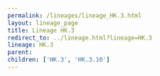 ```yaml
---
permalink: /lineages/lineage_HK.3.html
layout: lineage_page
title: Lineage HK.3
redirect_to: ../lineage.html?lineage=HK.3
lineage: HK.3
parent: 
children: ['HK.3', 'HK.3.10']
---
```

